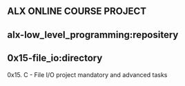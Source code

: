 ## ALX ONLINE COURSE PROJECT
## alx-low_level_programming:repositery 
## 0x15-file_io:directory
0x15. C - File I/O project mandatory and advanced tasks
